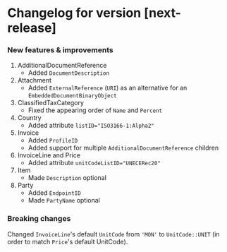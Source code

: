 # Changelog for version [next-release]

### New features & improvements

1. AdditionalDocumentReference  
   - Added `DocumentDescription` 
2. Attachment
   - Added `ExternalReference` (`URI`) as an alternative for an `EmbeddedDocumentBinaryObject`
3. ClassifiedTaxCategory
   - Fixed the appearing order of `Name` and `Percent`
4. Country
   - Added attribute `listID="ISO3166-1:Alpha2"`
5. Invoice
   - Added `ProfileID`
   - Added support for multiple `AdditionalDocumentReference` children
6. InvoiceLine and Price
   - Added attribute `unitCodeListID="UNECERec20"`
7. Item
   - Made `Description` optional
7. Party
   - Added `EndpointID`
   - Made `PartyName` optional

### Breaking changes

Changed `InvoiceLine`'s default `UnitCode` from `'MON'` to `UnitCode::UNIT` (in order to match `Price`'s default UnitCode).
